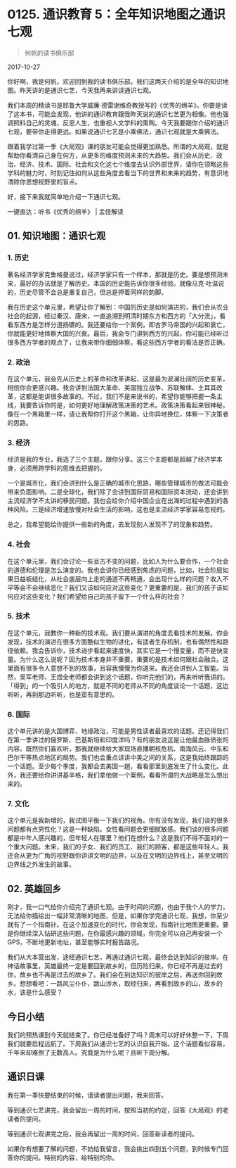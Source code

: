 # 0125. 通识教育 5：全年知识地图之通识七观

> 何帆的读书俱乐部

2017-10-27

你好啊，我是何帆，欢迎回到我的读书俱乐部。我们这两天介绍的是全年的知识地图。昨天讲的是通识七艺，今天我再来讲讲通识七观。

我们本周的精读书是耶鲁大学威廉·德雷谢维奇教授写的《优秀的绵羊》。你要是读了这本书，可能会发现，他讲的通识教育跟我昨天说的通识七艺更为相像。他也强调照料自己的灵魂，反思人生，也重视人文学科的熏陶。今天我要跟你介绍的通识七观，要带你走得更远。如果说通识七艺是小乘佛法，通识七观就是大乘佛法。

跟着我学过第一季《大局观》课的朋友可能会觉得更加熟悉。所谓的大局观，就是帮助你看清自己身在何方，从更多的维度预测未来的大趋势。我们会从历史、政治、经济、技术、国际、社会和文化这七个维度去认识外部世界，请你在领略这些学科的魅力时，时刻记住如何从这些角度去看当下的世界和未来的趋势，有意识地清除你思想视野里的盲点。

好，接下来我就简单地介绍一下通识七观。

一键直达：听书《优秀的绵羊》 | 孟佳解读

## 01. 知识地图：通识七观

### 1. 历史

著名经济学家克鲁格曼说过，经济学家只有一个样本，那就是历史。要是想预测未来，最好的办法就是了解历史。本国的历史能告诉你很多经验。就像马克·吐温说的，历史尽管不会总是重复自己，但总是押着同样的韵脚。

我在历史这个单元里，希望让你了解到：中国的历史是如何演进的，我们会从农业社会的起源，经过秦汉、唐宋，一直追溯到明清时期东方和西方的「大分流」，看看东西方是怎样分道扬镳的。我还要给你一个案例，即古罗马帝国的兴起和衰亡，你就能更好地体察大国的兴衰。最后，我会专门讲到西方的兴起，你可能已经听过很多西方学者的观点了，让我来带你细细体察，看这些西方学者的看法是否正确。

### 2. 政治

在这个单元，我会先从历史上的革命和改革讲起，这是最为波澜壮阔的历史变革，相信你会更感兴趣。我会讲到法国大革命、美国独立战争、苏联解体、土耳其改革，这都是能讲很多故事的。不过，我们不是来说书的，希望你能够把握一条主线，我要告诉你的是，如何更好地理解政策决策的艺术。政策决策看起来很神秘，像在一个黑箱里一样，请让我帮你打开这个黑箱，让你异地换位，体察一下决策者的思路。

### 3. 经济

经济是我的专业，我选了三个主题，跟你分享。这三个主题都是超越了经济学本身，必须用跨学科的思维去把握的。

一个是城市化，我们会讲到什么是正确的城市化思路，哪些管理城市的做法可能会带来负面影响。二是全球化，我们除了会讲到国际贸易和国际资本流动，还会讲到主流经济学不太讲的移民问题。我也会给你介绍中国企业在出海的过程中遇到的各种风险。三是经济增速放慢对社会生活的影响，这也是主流经济学家容易忽视的。

总之，我希望能给你提供一些新的角度，去发现别人发现不了的现象和趋势。

### 4. 社会

在这个单元里，我们会讨论一些亘古不变的问题，比如人为什么要合作，一个社会的道德和伦理是怎么演变的。我也会讲你已经感到焦虑的问题，比如，社会阶层如果日益板结化，从社会底层向上走的通道不再畅通，会出现什么样的问题？收入不平等会不会继续恶化？我们又该如何应对这些变化？更重要的是，我们的孩子该如何应对这些变化？我们希望给自己的孩子留下一个什么样的社会？

### 5. 技术

在这个单元，我教你一种新的技术观。我们要从演进的角度去看技术的发展。你会发现，技术的演进在很多方面酷似生物的进化，有适者生存机制，也有偶然性和路径依赖。我会告诉你，技术进步看起来速度快，其实它是一个慢变量，而不是快变量。为什么这么说呢？因为技术本身并不重要，重要的是技术如何跟社会融合。这里面有很多令人意想不到的故事，且容我慢慢为你道来。我还会讲到人工智能。当然，吴军老师、王煜全老师都会讲到这个话题，你听完他们的，再来听听我讲的。「得到」的一个吸引人的地方，就是不同的老师从不同的角度谈论一个话题，这边听听，再到那边听听，也是蛮有意思的。

### 6. 国际

这个单元讲的是大国博弈、地缘政治，可能是男性读者最喜欢的话题。还记得我们在第一季讲过的俄罗斯、巴基斯坦和印度洋吗？有的朋友说这是让他最血脉偾张的内容。既然你们喜欢听，那我就继续给大家现场直播朝核危机、南海风云、中东和巴尔干等热点地区的局势。我们也会重点讲讲中美之间的关系，这是我始终跟踪的一个话题。至少每个季度，我都会去美国一趟，看看那里到底发生了什么变化。此外，我还要给你讲讲基辛格，我们拿他做一个案例，看看所谓的大战略是怎么想出来的。

### 7. 文化

这个单元是我新增的，我试图平衡一下我们的视角。你有没有发现，我们谈的很多问题都有点男性化？这是一种缺陷。女性看问题会更细腻敏感。我们谈的很多问题都是中年人感兴趣的，但年轻人在哪里？他们在想什么？这是我们不得不面对的一个重大问题。未来，我们的子女、我们的员工、我们的顾客，都是这些年轻人。我还会从更为广角的视野跟你讲讲文明的边界，以及在文明的边界线上，甚至文明的边界线之外发生的故事。

## 02. 英雄回乡

刚才，我一口气给你介绍完了通识七观。由于时间的问题，也由于我个人的学力，无法给你描绘出一幅非常清晰的地图，但是，如果你学完通识七观，我想，你至少就有了一个指南针。在这个加速变化的时代，你会发现，指南针比地图更重要。要是你继续深入钻研这些问题，在你最感兴趣的领域，你完全可以自己再安装一个 GPS，不断地更新地址，甚至能够实时报告路况。

我们从大本营出发，途经通识七艺，再通过通识七观，最终会达到知识的彼岸。在神话故事里，英雄最终一定是要回到故乡的，但历险归来，你已经不再是过去的你，故乡也不再是过去的故乡了。我们会在到达知识的彼岸之后，再送你回到故乡。想想看吧：一路风尘仆仆，跋山涉水，取经归来，再看到故乡的山，故乡的水，该是什么感受？

## 今日小结

我们的预热课到今天就结束了。你已经准备好了吗？周末可以好好休整一下，下周我们就要启程远航了。下周我们从通识七艺的认识自我开始。这个话题看似容易，千年来却难倒了无数高人。究竟是为什么呢？且听下周分解。

## 通识日课

我在第一季快要结束的时候，请读者提出问题，我来回答。

等到通识七艺讲完，我会留出一周的时间，按照当初的约定，回答《大局观》的老读者的提问。

等到通识七观讲完之后，我会再留出一周的时间，回答新读者的提问。

如果你有想要了解的问题，不妨给我留言，我会挑出四到五个问题，到时候专门回答你的提问。特别的内容，给特别的你。

